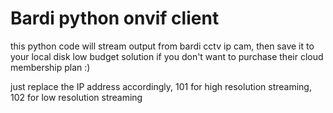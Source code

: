 # Bardi python onvif client

this python code will stream output from bardi cctv ip cam, then save it to your local disk 
low budget solution if you don't want to purchase their cloud membership plan :)

just replace the IP address accordingly, 101 for high resolution streaming, 102 for low resolution streaming
